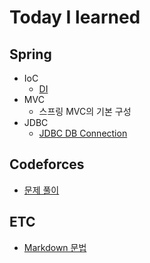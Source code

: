 # Today I learned
## Spring
* IoC
  * [DI](spring/ioc/di.md)
* MVC
  * 스프링 MVC의 기본 구성
* JDBC
  * [JDBC DB Connection](spring/jdbc/connection.md)

## Codeforces
* [문제 풀이](codeforces/codeforces.md)
## ETC
* [Markdown 문법](etc/md.md)